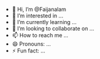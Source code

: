 - 👋 Hi, I’m @Faijanalam
- 👀 I’m interested in ...
- 🌱 I’m currently learning ...
- 💞️ I’m looking to collaborate on ...
- 📫 How to reach me ...
- 😄 Pronouns: ...
- ⚡ Fun fact: ...

<!---
Faijanalam/Faijanalam is a ✨ special ✨ repository because its `README.md` (this file) appears on your GitHub profile.
You can click the Preview link to take a look at your changes.
--->
